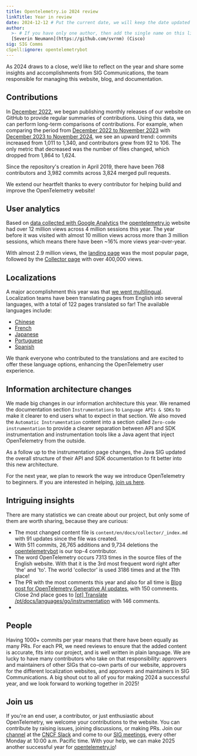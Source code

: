 ```yaml
---
title: Opentelemetry.io 2024 review
linkTitle: Year in review
date: 2024-12-12 # Put the current date, we will keep the date updated until your PR is merged
author:
  >- # If you have only one author, then add the single name on this line in quotes.
  [Severin Neumann](https://github.com/svrnm) (Cisco)
sig: SIG Comms
cSpell:ignore: opentelemetrybot
---
```


As 2024 draws to a close, we’d like to reflect on the year and share some
insights and accomplishments from SIG Communications, the team responsible for
managing this website, blog, and documentation.

## Contributions

In
[December 2022](https://github.com/open-telemetry/opentelemetry.io/releases/tag/2022.12),
we began publishing monthly releases of our website on GitHub to provide regular
summaries of contributions. Using this data, we can perform long-term
comparisons of contributions. For example, when comparing the period from
[December 2022 to November 2023](https://github.com/open-telemetry/opentelemetry.io/compare/2022.12...2023.11)
with
[December 2023 to November 2024](https://github.com/open-telemetry/opentelemetry.io/compare/2023.12...2024.11),
we see an upward trend: commits increased from 1,011 to 1,340, and contributors
grew from 92 to 106. The only metric that decreased was the number of files
changed, which dropped from 1,864 to 1,624.

Since the repository's creation in April 2019, there have been 768 contributors
and 3,982 commits across 3,824 merged pull requests.

We extend our heartfelt thanks to every contributor for helping build and
improve the OpenTelemetry website!

## User analytics

Based on
[data collected with Google Analytics](https://lookerstudio.google.com/s/tSTKxK1ECeU)
the [opentelemetry.io](/) website had over 12 million views across 4 million
sessions this year. The year before it was visited with almost 10 million views
across more than 3 million sessions, which means there have been ~16% more views
year-over-year.

With almost 2.9 million views, the [landing page](/) was the most popular page,
followed by the [Collector page](/docs/collector) with over 400,000 views.

## Localizations

A major accomplishment this year was that [we went multilingual](/blog/2024/docs-localized/). Localization teams have been translating pages from English into several languages, with a total of 122 pages translated so far! The available languages include:

- [Chinese](/zh)  
- [French](/fr)  
- [Japanese](/ja)  
- [Portuguese](/pt)  
- [Spanish](/es)  

We thank everyone who contributed to the translations and are excited to offer these language options, enhancing the OpenTelemetry user experience.

## Information architecture changes

We made big changes in our information architecture this year. We
renamed the documentation section `Instrumentations` to `Language APIs & SDKs`
to make it clearer to end users what to expect in that section. We also moved the `Automatic Instrumentation` content into a section called
`Zero-code instrumentation` to provide a clearer separation between API
and SDK instrumentation and instrumentation tools like a Java agent
that inject OpenTelemetry from the outside.

As a follow up to the instrumentation page changes, the Java SIG updated the overall structure of
their API and SDK documentation to fit better into this new architecture.

For the next year, we plan to rework the way we introduce OpenTelemetry to
beginners. If you are interested in helping, [join us here](https://github.com/open-telemetry/community/pull/2427/).

## Intriguing insights

There are many statistics we can create about our project, but only some of them
are worth sharing, because they are curious:

- The most changed content file is `content/en/docs/collector/_index.md` with 91
  updates since the file was created.
- With 511 commits, 26,765 additions and 9,734 deletions the
  [opentelemetrybot](https://github.com/opentelemetrybot) is our top-4
  contributor.
- The word OpenTelemetry occurs 7313 times in the source files of the English
  website. With that it is the 3rd most frequent word right after 'the' and
  'to'. The world 'collector' is used 3186 times and at the 11th place!
- The PR with the most comments this year and also for all time is
  [Blog post for OpenTelemetry Generative AI updates](https://github.com/open-telemetry/opentelemetry.io/pull/5575),
  with 150 comments. Close 2nd place goes to
  [[pt] Translate /pt/docs/languages/go/instrumentation](https://github.com/open-telemetry/opentelemetry.io/pull/5380)
  with 146 comments.
-

## People

Having 1000+ commits per year means that there have been equally as many PRs. For
each PR, we need reviews to ensure that the added content is accurate, fits into our
project, and is well written in plain language. We are lucky to have
many contributors who take on that responsibility: approvers
and maintainers of other SIGs that co-own parts of our website, approvers
for the different localization websites, and approvers and maintainers in SIG
Communications. A big shout out to all of you for making 2024 a successful
year, and we look forward to working together in 2025!

## Join us

If you're an end user, a contributor, or just enthusiastic about OpenTelemetry, we welcome your contributions to the website. You can contribute by raising issues, joining discussions, or making PRs. Join our [channel](https://cloud-native.slack.com/archives/C02UN96HZH6) at the [CNCF Slack](https://slack.cncf.io/) and come to our [SIG meetings](https://docs.google.com/document/d/1wW0jLldwXN8Nptq2xmgETGbGn9eWP8fitvD5njM-xZY), every other Monday at 10:00 a.m. Pacific time. With your help, we can make 2025 another successful year for [opentelemetry.io](https://opentelemetry.io/)!
